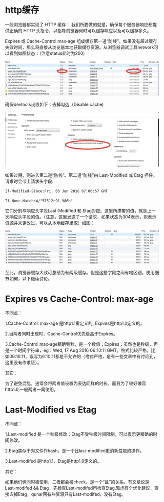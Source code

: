 # http缓存

一般浏览器都实现了 HTTP 缓存！ 我们所要做的就是，确保每个服务器响应都提供正确的 HTTP 头指令，以指导浏览器何时可以缓存响应以及可以缓存多久。

Expires 或 Cache-Control:max-age 组成缓存第一道“防线”。如果没有超过缓存失效时间，那么将直接从浏览器本地获取缓存资源。从浏览器调试工具network可以看到如图状态：（注意status此时为200）

![from cache](/assets/from-cache.png)

确保devtools设置如下：去掉勾选（Disable cache\)

![](/assets/setting.png)

如果过期，则进入第二道“防线”。第二道“防线”由 Last-Modified 或 Etag 担任。请求时会带上请求头字段:

```
If-Modified-Since:Fri, 03 Jun 2016 07:06:57 GMT

If-None-Match:W/"57512c91-986b"
```

它们分别与响应头字段Last-Modified 和 Etag对应。这里所携带的值，就是上一次响应头字段的值。（注意，这里发送了一个请求，如果状态为304表示，则表示资源并未更改过，可以从本地缓存里取）如图：

![304](/assets/304.png)

至此，浏览器缓存大致可总结为有两级缓存。但是这些字段之间有啥区别，使用细节如何，以下继续讨论。

# Expires vs Cache-Control: max-age

不同点：

1.Cache-Control: max-age 是http1.1重定义的, Expires是http1.0定义的。

2.当两者同时出现时，Cache-Control优先级高于Expires。

3.Cache-Control:max-age精确到秒，是一个数值；Expires：虽然也是秒级，但是一个时间字符串，eg：Wed, 17 Aug 2016 06:10:11 GMT，格式比较严格。比如06:10:11，误写为6:10:11都是不允许的（格式严格，是有一些文章中有讨论到，这里没有作求证）。

其它：

为了避免混乱，通常会将两者值设置为表达同样的时长。而且为了较好兼容http1.0,一般两者一同使用。

# Last-Modified vs Etag

不同点：

1.Last-modified 是一个秒级修改；Etag不受秒级时间限制，可以表示更精确的时间修改。

2.Etag类似于对文件作hash，是一个比last-modified更消耗性能的操作。

3.Last-modifed 是http1.1，Etag是http1.0定义的。

其它：

如果他们俩同时被使用，二者都会被check，是一个“且”的关系。有文章说是Last-modifed && Etag，先检查Last-modifed再检查Etag.雅虎有个优化建议，直接去掉Etag，qunar网有些资源只有Last-modifed，没有Etag。

